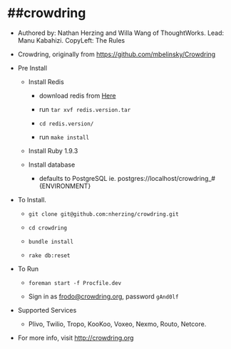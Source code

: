 ##crowdring
==============
+ Authored by: Nathan Herzing and Willa Wang of ThoughtWorks. Lead: Manu Kabahizi. CopyLeft: The Rules

+ Crowdring, originally from https://github.com/mbelinsky/Crowdring

+ Pre Install
  
  + Install Redis
  
      + download redis from [Here](http://redis.io/)

      + run `tar xvf redis.version.tar`

      + `cd redis.version/`

      + run `make install`
  
  + Install Ruby 1.9.3
  
  + Install database 
      
      + defaults to PostgreSQL ie. postgres://localhost/crowdring_#{ENVIRONMENT}

+ To Install. 

  + `git clone git@github.com:nherzing/crowdring.git`

  + `cd crowdring`

  + `bundle install`
  
  + `rake db:reset` 
  

+ To Run
  
  + `foreman start -f Procfile.dev`

  + Sign in as frodo@crowdring.org, password `gAnd0lf`
  
+ Supported Services
  
  + Plivo, Twilio, Tropo, KooKoo, Voxeo, Nexmo, Routo, Netcore.

+ For more info, visit http://crowdring.org
